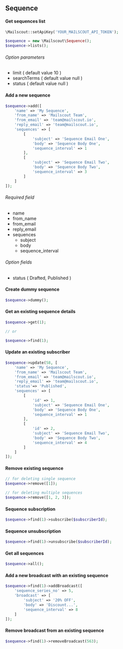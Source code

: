 ## Sequence

#### Get sequences list

```php
\Mailscout::setApiKey('YOUR_MAILSCOUT_API_TOKEN');

$sequence = new \Mailscout\Sequence();
$sequence->lists();
```

###### Option parameters

- limit ( default value 10 )
- searchTerms ( default value null )
- status ( default value null )

#### Add a new sequence

```php
$sequence->add([
    'name' => 'My Sequence',
    'from_name' => 'Mailscout Team',
    'from_email' => 'team@mailscout.io',
    'reply_email' => 'team@mailscout.io',
    'sequences' => [
        [
            'subject' => 'Sequence Email One',
            'body' => 'Sequence Body One',
            'sequence_interval' => 1
        ],
        [
            'subject' => 'Sequence Email Two',
            'body' => 'Sequence Body Two',
            'sequence_interval' => 3
        ]
    ]
]);
```

###### Required field

- name
- from_name
- from_email
- reply_email
- sequences
   - subject
   - body
   - sequence_interval

###### Option fields
- status ( Drafted, Published )

#### Create dummy sequence

```php
$sequence->dummy();
```

#### Get an existing sequence details

```php
$sequence->get(1);

// or

$sequence->find(1);
```

#### Update an existing subscriber

```php
$sequence->update(58, [
    'name' => 'My Sequence',
    'from_name' => 'Mailscout Team',
    'from_email' => 'team@mailscout.io',
    'reply_email' => 'team@mailscout.io',
    'status'=> 'Published',
    'sequences' => [
        [
            'id' => 1,
            'subject' => 'Sequence Email One',
            'body' => 'Sequence Body One',
            'sequence_interval' => 1
        ],
        [
            'id' => 2,
            'subject' => 'Sequence Email Two',
            'body' => 'Sequence Body Two',
            'sequence_interval' => 4
        ]
    ]
]);
```

#### Remove existing sequence

```php
// for deleting single sequence
$sequence->remove([1]);

// for deleting multiple sequences
$sequence->remove([1, 2, 3]);
```

#### Sequence subscription

```php
$sequence->find(1)->subscribe($subscriberId);
```

#### Sequence unsubscription

```php
$sequence->find(1)->unsubscribe($subscriberId);
```

#### Get all sequences

```php
$sequence->all();
```

#### Add a new broadcast with an existing sequence

```php
$sequence->find(1)->addBroadcast([
    'sequence_series_no' => 5,
    'broadcast' => [
        'subject' => '20% OFF',
        'body' => 'Discount...',
        'sequence_interval' => 8
    ]
]);
```

#### Remove broadcast from an existing sequence

```php
$sequence->find(1)->removeBroadcast(563);
```